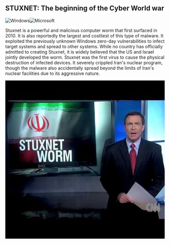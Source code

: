 ## STUXNET: The beginning of the Cyber World war
![Windows](https://img.shields.io/badge/Windows-0078D6?style=for-the-badge&logo=windows&logoColor=white)![Microsoft](https://img.shields.io/badge/Microsoft-0078D4?style=for-the-badge&logo=microsoft&logoColor=white)

Stuxnet is a powerful and malicious computer worm that first surfaced in 2010. It is also reportedly the largest and costliest of this type of malware. It exploited the previously unknown Windows zero-day vulnerabilities to infect target systems and spread to other systems. While no country has officially admitted to creating Stuxnet, it is widely believed that the US and Israel jointly developed the worm. Stuxnet was the first virus to cause the physical destruction of infected devices. It severely crippled Iran's nuclear program, though the malware also accidentally spread beyond the limits of Iran's nuclear facilities due to its aggressive nature. 

<img src="stuxnet.jpg" height="500" width="1750" >
